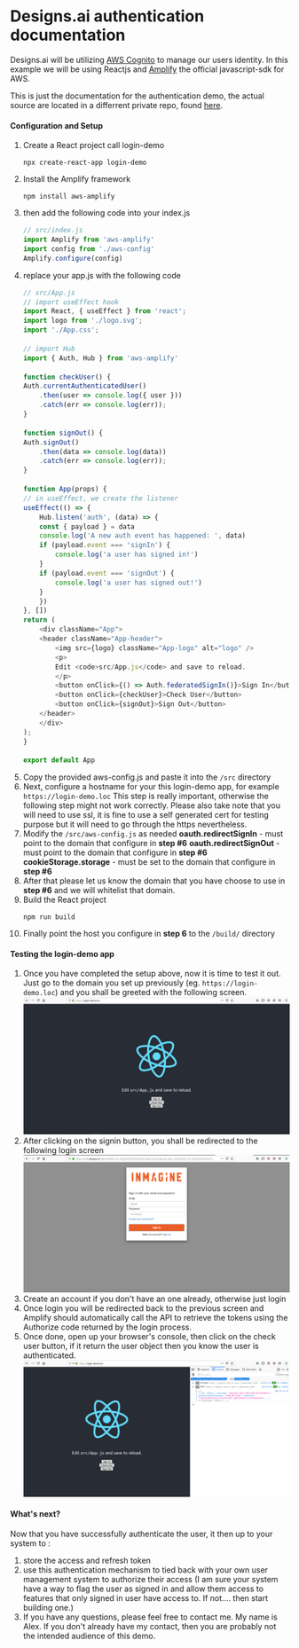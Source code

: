 # Designs.ai authentication documentation

Designs.ai will be utilizing [AWS Cognito](https://aws.amazon.com/cognito/) to manage our users identity.
In this example we will be using Reactjs and [Amplify](https://aws.amazon.com/amplify/) the official javascript-sdk for AWS.

This is just the documentation for the authentication demo, the actual source are located in a differrent private repo, found [here](https://github.com/Lextherius/login-demo-source).


#### Configuration and Setup
1. Create a React project call login-demo
    ```
    npx create-react-app login-demo
    ```
2. Install the Amplify framework
    ```
    npm install aws-amplify
    ```
3. then add the following code into your index.js
    ```javascript
    // src/index.js
    import Amplify from 'aws-amplify'
    import config from './aws-config'
    Amplify.configure(config)
    ```
4. replace your app.js with the following code
    ```javascript
    // src/App.js
    // import useEffect hook
    import React, { useEffect } from 'react';
    import logo from './logo.svg';
    import './App.css';

    // import Hub
    import { Auth, Hub } from 'aws-amplify'

    function checkUser() {
    Auth.currentAuthenticatedUser()
        .then(user => console.log({ user }))
        .catch(err => console.log(err));
    }

    function signOut() {
    Auth.signOut()
        .then(data => console.log(data))
        .catch(err => console.log(err));
    }

    function App(props) {
    // in useEffect, we create the listener
    useEffect(() => {
        Hub.listen('auth', (data) => {
        const { payload } = data
        console.log('A new auth event has happened: ', data)
        if (payload.event === 'signIn') {
            console.log('a user has signed in!')
        }
        if (payload.event === 'signOut') {
            console.log('a user has signed out!')
        }
        })
    }, [])
    return (
        <div className="App">
        <header className="App-header">
            <img src={logo} className="App-logo" alt="logo" />
            <p>
            Edit <code>src/App.js</code> and save to reload.
            </p>
            <button onClick={() => Auth.federatedSignIn()}>Sign In</button>
            <button onClick={checkUser}>Check User</button>
            <button onClick={signOut}>Sign Out</button>
        </header>
        </div>
    );
    }

    export default App
    ```
5. Copy the provided aws-config.js and paste it into the ``/src`` directory
6. Next, configure a hostname for your this login-demo app, for example ``https://login-demo.loc``
    This step is really important, otherwise the following step might not work correctly.
    Please also take note that you will need to use ssl, it is fine to use a self generated cert for testing purpose but it will need to go through the https nevertheless.
7. Modify the ``/src/aws-config.js`` as needed
    **oauth.redirectSignIn** - must point to the domain that configure in **step #6**
    **oauth.redirectSignOut** - must point to the domain that configure in **step #6**
    **cookieStorage.storage** - must be set to the domain that configure in **step #6**
8. After that please let us know the domain that you have choose to use in **step #6** and we will whitelist that domain.
9. Build the React project
    ```
    npm run build
    ```
10. Finally point the host you configure in **step 6** to the ``/build/`` directory


#### Testing the login-demo app
1. Once you have completed the setup above, now it is time to test it out. Just go to the domain you set up previously (eg. ``https://login-demo.loc``) and you shall be greeted with the following screen.
    ![Appendix 1](/screenshot/appendix_01.PNG?raw=true "Appendix 1")
2. After clicking on the signin button, you shall be redirected to the following login screen
    ![Appendix 2](/screenshot/appendix_02.PNG?raw=true "Appendix 2")
3. Create an account if you don't have an one already, otherwise just login
4. Once login you will be redirected back to the previous screen and Amplify should automatically call the API to retrieve the tokens using the Authorize code returned by the login process.
5. Once done, open up your browser's console, then click on the check user button, if it return the user object then you know the user is authenticated.
    ![Appendix 2](/screenshot/appendix_03.PNG?raw=true "Appendix 3")

#### What's next?
Now that you have successfully authenticate the user, it then up to your system to :
1. store the access and refresh token
2. use this authentication mechanism to tied back with your own user management system to authorize their access (I am sure your system have a way to flag the user as signed in and allow them access to features that only signed in user have access to. If not.... then start building one.)
3. If you have any questions, please feel free to contact me. My name is Alex. If you don't already have my contact, then you are probably not the intended audience of this demo.
